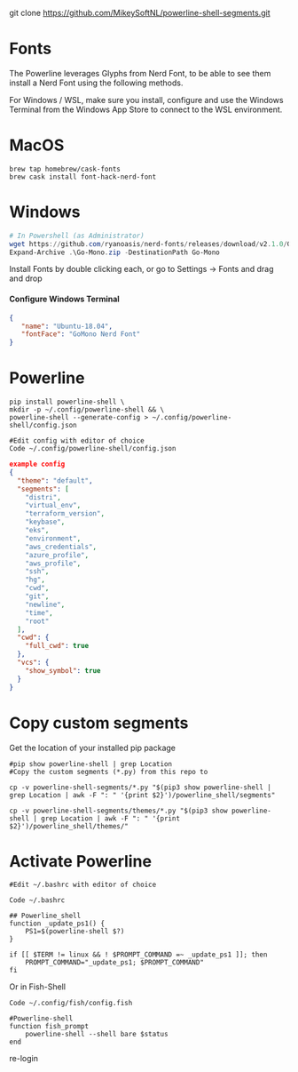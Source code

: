 
git clone https://github.com/MikeySoftNL/powerline-shell-segments.git

# Fonts
The Powerline leverages Glyphs from Nerd Font, to be able to see them install a Nerd Font using the following methods.

For Windows / WSL, make sure you install, configure and use the Windows Terminal from the Windows App Store to connect to the WSL environment.


# MacOS
```console
brew tap homebrew/cask-fonts
brew cask install font-hack-nerd-font
```

# Windows
```Powershell
# In Powershell (as Administrator)
wget https://github.com/ryanoasis/nerd-fonts/releases/download/v2.1.0/Go-Mono.zip -OutFile Go-Mono.zip
Expand-Archive .\Go-Mono.zip -DestinationPath Go-Mono
```
Install Fonts by double clicking each, or go to Settings → Fonts and drag and drop

#### Configure Windows Terminal

```json
{
   "name": "Ubuntu-18.04",
   "fontFace": "GoMono Nerd Font"
}
```

# Powerline
```console
pip install powerline-shell \
mkdir -p ~/.config/powerline-shell && \
powerline-shell --generate-config > ~/.config/powerline-shell/config.json

#Edit config with editor of choice
Code ~/.config/powerline-shell/config.json
```

```json
example config
{
  "theme": "default",
  "segments": [
    "distri",
    "virtual_env",
    "terraform_version",
    "keybase",
    "eks",
    "environment",
    "aws_credentials",
    "azure_profile",
    "aws_profile",
    "ssh",
    "hg",
    "cwd",
    "git",
    "newline",
    "time",
    "root"
  ],
  "cwd": {
    "full_cwd": true
  },
  "vcs": {
    "show_symbol": true
  }
}
```

# Copy custom segments

Get the location of your installed pip package

```console
#pip show powerline-shell | grep Location
#Copy the custom segments (*.py) from this repo to

cp -v powerline-shell-segments/*.py "$(pip3 show powerline-shell | grep Location | awk -F ": " '{print $2}')/powerline_shell/segments"

cp -v powerline-shell-segments/themes/*.py "$(pip3 show powerline-shell | grep Location | awk -F ": " '{print $2}')/powerline_shell/themes/"
```



# Activate Powerline
```console
#Edit ~/.bashrc with editor of choice

Code ~/.bashrc

## Powerline_shell
function _update_ps1() {
    PS1=$(powerline-shell $?)
}

if [[ $TERM != linux && ! $PROMPT_COMMAND =~ _update_ps1 ]]; then
    PROMPT_COMMAND="_update_ps1; $PROMPT_COMMAND"
fi
```

Or in Fish-Shell
```console
Code ~/.config/fish/config.fish

#Powerline-shell
function fish_prompt
    powerline-shell --shell bare $status
end

```

re-login
